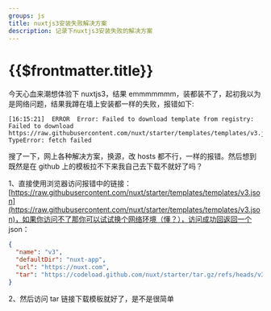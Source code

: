 ```yaml
---
groups: js
title: nuxtjs3安装失败解决方案
description: 记录下nuxtjs3安装失败的解决方案
---
```


# {{$frontmatter.title}}

今天心血来潮想体验下 nuxtjs3，结果 emmmmmmm，装都装不了，起初我以为是网络问题，结果我蹲在墙上安装都一样的失败，报错如下:

```shell
[16:15:21]  ERROR  Error: Failed to download template from registry: Failed to download https://raw.githubusercontent.com/nuxt/starter/templates/templates/v3.json: TypeError: fetch failed
```

搜了一下，网上各种解决方案，换源，改 hosts 都不行，一样的报错。然后想到既然是在 github 上的模板拉不下来我自己去下载不就好了吗？

1、直接使用浏览器访问报错中的链接：[https://raw.githubusercontent.com/nuxt/starter/templates/templates/v3.json](https://raw.githubusercontent.com/nuxt/starter/templates/templates/v3.json)，如果你访问不了那你可以试试换个网络环境（懂？），访问成功回返回一个 json：

```json
{
  "name": "v3",
  "defaultDir": "nuxt-app",
  "url": "https://nuxt.com",
  "tar": "https://codeload.github.com/nuxt/starter/tar.gz/refs/heads/v3"
}
```

2、然后访问 tar 链接下载模板就好了，是不是很简单
